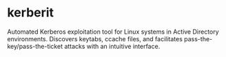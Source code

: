 # kerberit
Automated Kerberos exploitation tool for Linux systems in Active Directory environments. Discovers keytabs, ccache files, and facilitates pass-the-key/pass-the-ticket attacks with an intuitive interface.
